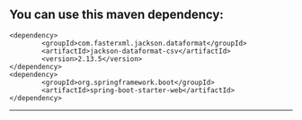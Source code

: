You can use this maven dependency:
--------------------------------------------------------------
    <dependency>
            <groupId>com.fasterxml.jackson.dataformat</groupId>
            <artifactId>jackson-dataformat-csv</artifactId>
            <version>2.13.5</version>
    </dependency>
    <dependency>
            <groupId>org.springframework.boot</groupId>
            <artifactId>spring-boot-starter-web</artifactId>
    </dependency>
--------------------------------------------------------------
